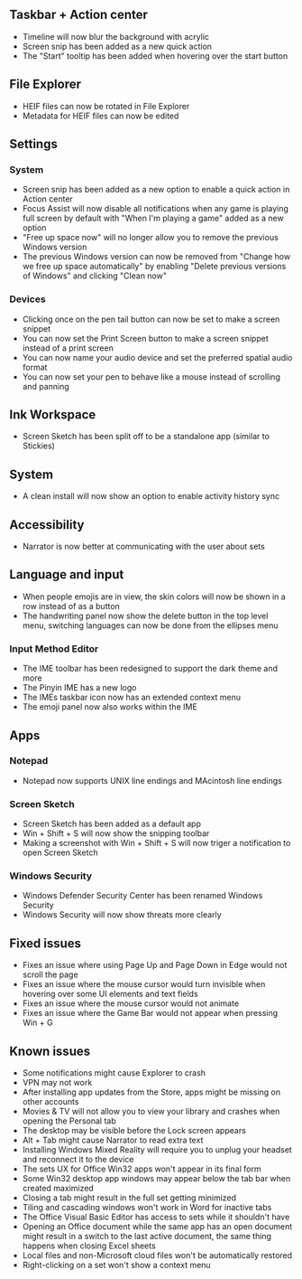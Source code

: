 ## Taskbar + Action center
- Timeline will now blur the background with acrylic
- Screen snip has been added as a new quick action
- The "Start" tooltip has been added when hovering over the start button

## File Explorer
- HEIF files can now be rotated in File Explorer
- Metadata for HEIF files can now be edited

## Settings
### System
- Screen snip has been added as a new option to enable a quick action in Action center
- Focus Assist will now disable all notifications when any game is playing full screen by default with "When I'm playing a game" added as a new option
- "Free up space now" will no longer allow you to remove the previous Windows version
- The previous Windows version can now be removed from "Change how we free up space automatically" by enabling "Delete previous versions of Windows" and clicking "Clean now"

### Devices
- Clicking once on the pen tail button can now be set to make a screen snippet
- You can now set the Print Screen button to make a screen snippet instead of a print screen
- You can now name your audio device and set the preferred spatial audio format
- You can now set your pen to behave like a mouse instead of scrolling and panning

## Ink Workspace
- Screen Sketch has been split off to be a standalone app (similar to Stickies)

## System
- A clean install will now show an option to enable activity history sync

## Accessibility
- Narrator is now better at communicating with the user about sets

## Language and input
- When people emojis are in view, the skin colors will now be shown in a row instead of as a button
- The handwriting panel now show the delete button in the top level menu, switching languages can now be done from the ellipses menu

### Input Method Editor
- The IME toolbar has been redesigned to support the dark theme and more
- The Pinyin IME has a new logo
- The IMEs taskbar icon now has an extended context menu
- The emoji panel now also works within the IME

## Apps
### Notepad
- Notepad now supports UNIX line endings and MAcintosh line endings

### Screen Sketch
- Screen Sketch has been added as a default app
- Win + Shift + S will now show the snipping toolbar
- Making a screenshot with Win + Shift + S will now triger a notification to open Screen Sketch

### Windows Security
- Windows Defender Security Center has been renamed Windows Security
- Windows Security will now show threats more clearly

## Fixed issues
- Fixes an issue where using Page Up and Page Down in Edge would not scroll the page
- Fixes an issue where the mouse cursor would turn invisible when hovering over some UI elements and text fields
- Fixes an issue where the mouse cursor would not animate
- Fixes an issue where the Game Bar would not appear when pressing Win + G

## Known issues
- Some notifications might cause Explorer to crash
- VPN may not work
- After installing app updates from the Store, apps might be missing on other accounts
- Movies & TV will not allow you to view your library and crashes when opening the Personal tab
- The desktop may be visible before the Lock screen appears
- Alt + Tab might cause Narrator to read extra text
- Installing Windows Mixed Reality will require you to unplug your headset and reconnect it to the device
- The sets UX for Office Win32 apps won't appear in its final form
- Some Win32 desktop app windows may appear below the tab bar when created maximized
- Closing a tab might result in the full set getting minimized
- Tiling and cascading windows won't work in Word for inactive tabs
- The Office Visual Basic Editor has access to sets while it shouldn't have
- Opening an Office document while the same app has an open document might result in a switch to the last active document, the same thing happens when closing Excel sheets
- Local files and non-Microsoft cloud files won't be automatically restored
- Right-clicking on a set won't show a context menu